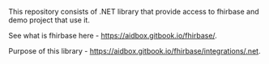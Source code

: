This repository consists of .NET library that provide access to fhirbase and demo project that use it.

See what is fhirbase here - https://aidbox.gitbook.io/fhirbase/.

Purpose of this library - https://aidbox.gitbook.io/fhirbase/integrations/.net.
